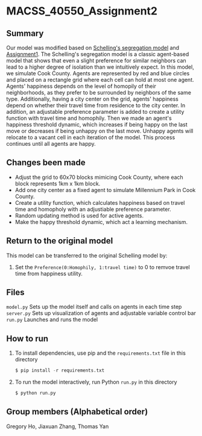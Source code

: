 # MACSS_40550_Assignment2

## Summary
Our model was modified based on [Schelling's segregation model](https://github.com/jmclip/MACSS-40550-ABM/tree/main/2_Schelling/mesa_schelling) and [Assignment1](https://github.com/naivetoad/MACSS_40550_Assignment1). The Schelling's segregation model is a classic agent-based model that shows that even a slight preference for similar neighbors can lead to a higher degree of isolation than we intuitively expect. In this model, we simulate Cook County. Agents are represented by red and blue circles and placed on a rectangle grid where each cell can hold at most one agent.  Agents' happiness depends on the level of homopily of their neighborhoods, as they prefer to be surrounded by neighbors of the same type. Additionally, having a city center on the grid, agents' happiness depend on whether their travel time from residence to the city center. In addition, an adjustable preference parameter is added to create a utility function with travel time and homophily. Then we made an agent's happiness threshold dynamic, which increases if being happy on the last move or decreases if being unhappy on the last move. Unhappy agents will relocate to a vacant cell in each iteration of the model. This process continues until all agents are happy. 

## Changes been made
+ Adjust the grid to 60x70 blocks mimicing Cook County, where each block represents 1km x 1km block.
+ Add one city center as a fixed agent to simulate Millennium Park in Cook County. 
+ Create a utility function, which calculates happiness based on travel time and homopholy with an adjustiable preference parameter. 
+ Random updating method is used for active agents.
+ Make the happy threshold dynamic, which act a learning mechanism. 

## Return to the original model
This model can be transferred to the original Schelling model by:
1. Set the `Preference(0:Homophily, 1:travel time)` to 0 to remvoe travel time from happiness utility.


## Files
`model.py` Sets up the model itself and calls on agents in each time step\
`server.py` Sets up visualization of agents and adjustable variable control bar\
`run.py` Launches and runs the model

## How to run
1. To install dependencies, use pip and the `requirements.txt` file in this directory
   ```python
   $ pip install -r requirements.txt
3. To run the model interactively, run Python `run.py` in this directory
   ```python
   $ python run.py

## Group members (Alphabetical order)
Gregory Ho, Jiaxuan Zhang, Thomas Yan
